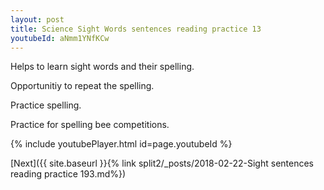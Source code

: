 ```yaml
---
layout: post
title: Science Sight Words sentences reading practice 13
youtubeId: aNmm1YNfKCw
---
```

 
 
Helps to learn sight words and their spelling.

Opportunitiy to repeat the spelling. 

Practice spelling. 
 
Practice for spelling bee competitions. 
 
{% include youtubePlayer.html id=page.youtubeId %}
 
 

[Next]({{ site.baseurl }}{% link  split2/_posts/2018-02-22-Sight sentences reading practice 193.md%})
 
